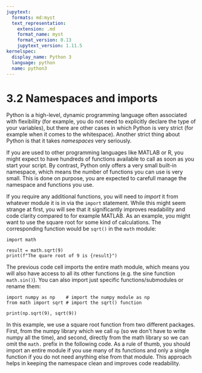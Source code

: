 ```yaml
---
jupytext:
  formats: md:myst
  text_representation:
    extension: .md
    format_name: myst
    format_version: 0.13
    jupytext_version: 1.11.5
kernelspec:
  display_name: Python 3
  language: python
  name: python3
---
```


# 3.2 Namespaces and imports

Python is a high-level, dynamic programming language often associated with flexibility (for example, you do  not need to explicitly declare the type of your variables), but there are other cases in which Python is very strict (for example when it comes to the whitespace). Another strict thing about Python is that it takes *namespaces* very seriously.

If you are used to other programming languages like MATLAB or R, you might expect to have hundreds of functions available to call as soon as you start your script. By contrast, Python only offers a very small built-in namespace, which means the number of functions you can use is very small. This is done on purpose, you are expected to carefull manage the namespace and functions you use.

If you require any additional functions, you will need to *import* it from whatever module it is in via the `import` statement. While this might seem strange at first, you will see that it significantly improves readability and code clarity compared to for example MATLAB. As an example, you might want to use the square root for some kind of calculations. The corresponding function would be `sqrt()` in the `math` module:

```{code-cell}
import math

result = math.sqrt(9)
print(f"The quare root of 9 is {result}")
```

The previous code cell imports the entire math module, which means you will also have access to all its other functions (e.g. the sine function `math.sin()`). You can also import just specific functions/submodules or rename them:

```{code-cell}
import numpy as np    # import the numpy module as np
from math import sqrt # import the sqrt() function

print(np.sqrt(9), sqrt(9))
```

In this example, we use a square root function from two different packages. First, from the numpy library which we call `np` (so we don't have to write numpy all the time), and second, directly from the math library so we can omit the `math.` prefix in the following code. As a rule of thumb, you should import an entire module if you use many of its functions and only a single function if you do not need anything else from that module. This approach helps in keeping the namespace clean and improves code readability.